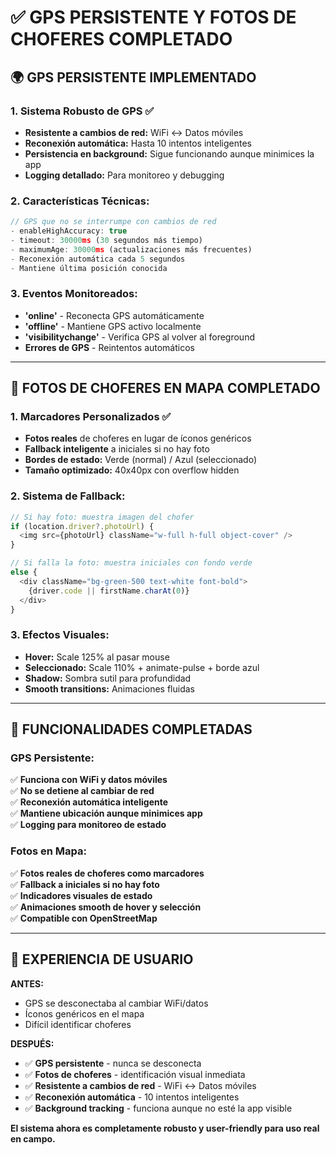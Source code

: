 # ✅ GPS PERSISTENTE Y FOTOS DE CHOFERES COMPLETADO

## 🌍 GPS PERSISTENTE IMPLEMENTADO

### **1. Sistema Robusto de GPS ✅**
- **Resistente a cambios de red:** WiFi ↔ Datos móviles
- **Reconexión automática:** Hasta 10 intentos inteligentes
- **Persistencia en background:** Sigue funcionando aunque minimices la app
- **Logging detallado:** Para monitoreo y debugging

### **2. Características Técnicas:**
```javascript
// GPS que no se interrumpe con cambios de red
- enableHighAccuracy: true
- timeout: 30000ms (30 segundos más tiempo)
- maximumAge: 30000ms (actualizaciones más frecuentes)
- Reconexión automática cada 5 segundos
- Mantiene última posición conocida
```

### **3. Eventos Monitoreados:**
- **'online'** - Reconecta GPS automáticamente
- **'offline'** - Mantiene GPS activo localmente
- **'visibilitychange'** - Verifica GPS al volver al foreground
- **Errores de GPS** - Reintentos automáticos

---

## 📸 FOTOS DE CHOFERES EN MAPA COMPLETADO

### **1. Marcadores Personalizados ✅**
- **Fotos reales** de choferes en lugar de íconos genéricos
- **Fallback inteligente** a iniciales si no hay foto
- **Bordes de estado:** Verde (normal) / Azul (seleccionado)
- **Tamaño optimizado:** 40x40px con overflow hidden

### **2. Sistema de Fallback:**
```javascript
// Si hay foto: muestra imagen del chofer
if (location.driver?.photoUrl) {
  <img src={photoUrl} className="w-full h-full object-cover" />
}

// Si falla la foto: muestra iniciales con fondo verde
else {
  <div className="bg-green-500 text-white font-bold">
    {driver.code || firstName.charAt(0)}
  </div>
}
```

### **3. Efectos Visuales:**
- **Hover:** Scale 125% al pasar mouse
- **Seleccionado:** Scale 110% + animate-pulse + borde azul
- **Shadow:** Sombra sutil para profundidad
- **Smooth transitions:** Animaciones fluidas

---

## 🎯 FUNCIONALIDADES COMPLETADAS

### **GPS Persistente:**
✅ **Funciona con WiFi y datos móviles**  
✅ **No se detiene al cambiar de red**  
✅ **Reconexión automática inteligente**  
✅ **Mantiene ubicación aunque minimices app**  
✅ **Logging para monitoreo de estado**  

### **Fotos en Mapa:**
✅ **Fotos reales de choferes como marcadores**  
✅ **Fallback a iniciales si no hay foto**  
✅ **Indicadores visuales de estado**  
✅ **Animaciones smooth de hover y selección**  
✅ **Compatible con OpenStreetMap**  

---

## 📱 EXPERIENCIA DE USUARIO

**ANTES:**
- GPS se desconectaba al cambiar WiFi/datos
- Íconos genéricos en el mapa
- Difícil identificar choferes

**DESPUÉS:**
- ✅ **GPS persistente** - nunca se desconecta
- ✅ **Fotos de choferes** - identificación visual inmediata
- ✅ **Resistente a cambios de red** - WiFi ↔ Datos móviles
- ✅ **Reconexión automática** - 10 intentos inteligentes
- ✅ **Background tracking** - funciona aunque no esté la app visible

**El sistema ahora es completamente robusto y user-friendly para uso real en campo.**